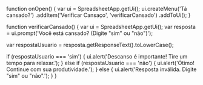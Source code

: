 function onOpen() {
  var ui = SpreadsheetApp.getUi();
  ui.createMenu('Tá cansado?')
      .addItem('Verificar Cansaço', 'verificarCansado')
      .addToUi();
}

function verificarCansado() {
  var ui = SpreadsheetApp.getUi();
  var resposta = ui.prompt('Você está cansado? (Digite "sim" ou "não")');
  
  var respostaUsuario = resposta.getResponseText().toLowerCase();
  
  if (respostaUsuario === 'sim') {
    ui.alert('Descanso é importante! Tire um tempo para relaxar.');
  } else if (respostaUsuario === 'não') {
    ui.alert('Ótimo! Continue com sua produtividade.');
  } else {
    ui.alert('Resposta inválida. Digite "sim" ou "não".');
  }
}
